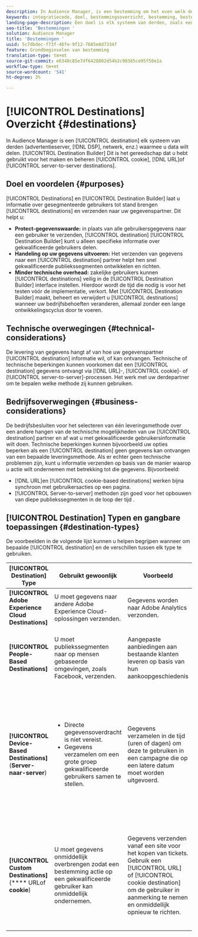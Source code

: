 ```yaml
---
description: In Audience Manager, is een bestemming om het even welk derdesysteem (advertentieserver, DSP, en netwerk, enz.) waarmee u data wilt delen. De Bouwer van de bestemming is het hulpmiddel u gebruikte om koekje, URL, of server-aan-server bestemmingen tot stand te brengen en te beheren.
keywords: integratiecode, doel, bestemmingsoverzicht, bestemming, bestemming, bestemming, bestemming, bestemming, bestemming, bestemming, bestemming, bestemming, bestemming, bestemming, bestemming
landing-page-description: Een doel is elk systeem van derden, zoals een advertentieserver of DSP, waarmee gegevens kunnen worden gedeeld. De Bouwer van de Bestemming van het gebruik om koekje, URL, of server-aan-server bestemmingen tot stand te brengen en te beheren.
seo-title: 'Bestemmingen '
solution: Audience Manager
title: 'Bestemmingen '
uuid: 5c7dbdec-f73f-46fe-9f12-7685e8d7334f
feature: Grondbeginselen van bestemming
translation-type: tm+mt
source-git-commit: e6348c85e7df6428802d54b2c90385ce95f50e1a
workflow-type: tm+mt
source-wordcount: '541'
ht-degree: 3%

---
```



# [!UICONTROL Destinations] Overzicht {#destinations}

In Audience Manager is een [!UICONTROL destination] elk systeem van derden (advertentieserver, [!DNL DSP], netwerk, enz.) waarmee u data wilt delen. [!UICONTROL Destination Builder] Dit is het gereedschap dat u hebt gebruikt voor het maken en beheren  [!UICONTROL cookie],  [!DNL URL]of  [!UICONTROL server-to-server destinations].

## Doel en voordelen {#purposes}

<!-- c_destinations.xml -->

[!UICONTROL Destinations] en  [!UICONTROL Destination Builder] laat u informatie over gesegmenteerde gebruikers tot stand brengen  [!UICONTROL destinations] en verzenden naar uw gegevenspartner. Dit helpt u:

* **Protect-gegevenswaarde:** in plaats van alle gebruikersgegevens naar een gebruiker te verzenden,  [!UICONTROL destination]  [!UICONTROL Destination Builder] kunt u alleen specifieke informatie over gekwalificeerde gebruikers delen.
* **Handeling op uw gegevens uitvoeren:** Het verzenden van gegevens naar een  [!UICONTROL destination] partner helpt hen snel gekwalificeerde publiekssegmenten ontwikkelen en richten.
* **Minder technische overhead:** zakelijke gebruikers kunnen  [!UICONTROL destinations] veilig in de  [!UICONTROL Destination Builder] interface instellen. Hierdoor wordt de tijd die nodig is voor het testen vóór de implementatie, verkort. Met [!UICONTROL Destination Builder] maakt, beheert en verwijdert u [!UICONTROL destinations] wanneer uw bedrijfsbehoeften veranderen, allemaal zonder een lange ontwikkelingscyclus door te voeren.

## Technische overwegingen {#technical-considerations}

<!-- destination-delivery-methods.xml -->

De levering van gegevens hangt af van hoe uw gegevenspartner [!UICONTROL destination] informatie wil, of kan ontvangen. Technische of technische beperkingen kunnen voorkomen dat een [!UICONTROL destination] gegevens ontvangt via [!DNL URL]-, [!UICONTROL cookie]- of [!UICONTROL server-to-server]-processen. Het werk met uw derdepartner om te bepalen welke methode zij kunnen gebruiken.

## Bedrijfsoverwegingen {#business-considerations}

De bedrijfsbesluiten voor het selecteren van één leveringsmethode over een andere hangen van de technische mogelijkheden van uw [!UICONTROL destination] partner en af wat u met gekwalificeerde gebruikersinformatie wilt doen. Technische beperkingen kunnen bijvoorbeeld uw opties beperken als een [!UICONTROL destination] geen gegevens kan ontvangen van een bepaalde leveringsmethode. Als er echter geen technische problemen zijn, kunt u informatie verzenden op basis van de manier waarop u actie wilt ondernemen met betrekking tot die gegevens. Bijvoorbeeld:

* [!DNL URL]en  [!UICONTROL cookie-based destinations] werken bijna synchroon met gebruikersacties op een pagina.
* [!UICONTROL Server-to-server] methoden zijn goed voor het opbouwen van diepe publiekssegmenten in de loop der tijd .

## [!UICONTROL Destination] Typen en gangbare toepassingen  {#destination-types}

De voorbeelden in de volgende lijst kunnen u helpen begrijpen wanneer om bepaalde [!UICONTROL destination] en de verschillen tussen elk type te gebruiken.

| [!UICONTROL Destination] Type | Gebruikt gewoonlijk | Voorbeeld | Overwegingen |
|--- |--- |--- |--- |
| **[!UICONTROL Adobe Experience Cloud Destinations]** | U moet gegevens naar andere Adobe Experience Cloud-oplossingen verzenden. | Gegevens worden naar Adobe Analytics verzonden. |  |
| **[!UICONTROL People-Based Destinations]** | U moet publiekssegmenten naar op mensen gebaseerde omgevingen, zoals Facebook, verzenden. | Aangepaste aanbiedingen aan bestaande klanten leveren op basis van hun aankoopgeschiedenis | Het richten van het publiek wordt gedaan door gehakte herkenningstekens. Zie [Op mensen gebaseerde Doelen](people-based-destinations-overview.md). |
| **[!UICONTROL Device-Based Destinations]** (**Server-naar-server**) | <ul><li>Directe gegevensoverdracht is niet vereist.</li><li>Gegevens verzamelen om een grote groep gekwalificeerde gebruikers samen te stellen.</li></ul> | Gegevens verzamelen in de tijd (uren of dagen) om deze te gebruiken in een campagne die op een latere datum moet worden uitgevoerd. | <ul><li>Hiermee worden gegevens over nieuwe en vorige sitebezoekers overgedragen. </li><li>Bezoekers hoeven niet opnieuw te worden gezien om in aanmerking te komen voor andere segmenten.</li></ul> |
| **[!UICONTROL Custom Destinations]** (**** URLof  **cookie**) | U moet gegevens onmiddellijk overbrengen zodat een bestemming actie op een gekwalificeerde gebruiker kan onmiddellijk ondernemen. | Gegevens verzenden vanaf een site voor het kopen van tickets. Gebruik een [!UICONTROL URL] of [!UICONTROL cookie destination] om de gebruiker in aanmerking te nemen en onmiddellijk opnieuw te richten. | <ul><li>Hiermee worden alleen gegevens over nieuwe bezoekers overgedragen. </li><li>Bezoekers moeten weer zichtbaar worden om in aanmerking te komen voor het segment.</li></ul> |
